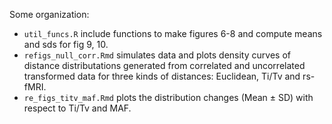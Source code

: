 
Some organization:

- `util_funcs.R` include functions to make figures 6-8 and compute means and sds for fig 9, 10.
- `refigs_null_corr.Rmd` simulates data and plots density curves of distance distributations generated from correlated and uncorrelated transformed data for three kinds of distances: Euclidean, Ti/Tv and rs-fMRI.
- `re_figs_titv_maf.Rmd` plots the distribution changes (Mean ± SD) with respect to Ti/Tv and MAF.